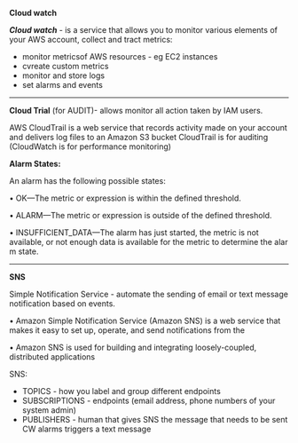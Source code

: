 **Cloud watch**


***Cloud watch*** - is a service that allows you to monitor various elements of your AWS account, collect and tract metrics:

- monitor metricsof AWS resources - eg EC2 instances
- cvreate custom metrics
- monitor and store logs
- set alarms and events

***

**Cloud Trial** (for AUDIT)- allows monitor all action taken by IAM users.

AWS CloudTrail is a web service that records activity made on your account and delivers log files to an Amazon S3 bucket CloudTrail is for auditing (CloudWatch is for performance monitoring)

**Alarm States:**

An alarm has the following possible states:

• OK—The metric or expression is within the defined threshold.

• ALARM—The metric or expression is outside of the defined threshold.

• INSUFFICIENT_DATA—The alarm has just started, the metric is not available, or not enough data is available for the metric to determine the alar m
state.


***
**SNS**

Simple Notification Service - automate the sending of email or text message notification based on events.

• Amazon Simple Notification Service (Amazon SNS) is a web service that makes it easy to set up, operate, and send notifications from the 
• Amazon SNS is used for building and integrating loosely-coupled, distributed applications

SNS:

- TOPICS - how you label and group different endpoints
- SUBSCRIPTIONS - endpoints (email address, phone numbers of your system admin)
- PUBLISHERS - human that gives SNS the message that needs to be sent
CW alarms triggers a text message